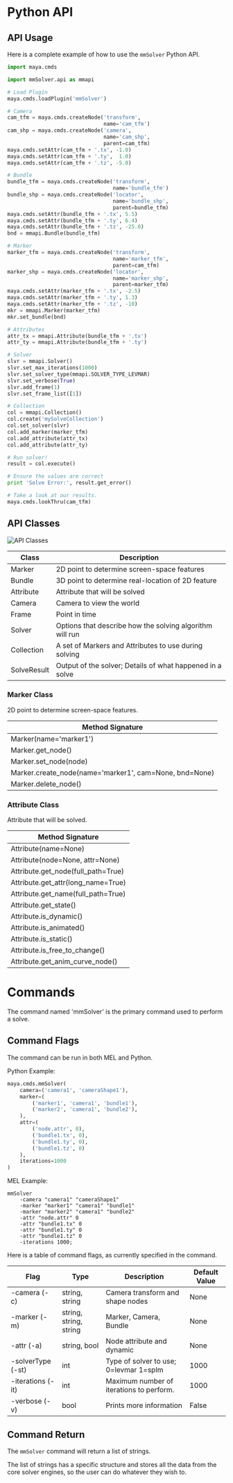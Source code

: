 # Python API

## API Usage

Here is a complete example of how to use the `mmSolver` Python API.

```python
import maya.cmds

import mmSolver.api as mmapi

# Load Plugin
maya.cmds.loadPlugin('mmSolver')

# Camera
cam_tfm = maya.cmds.createNode('transform',
                               name='cam_tfm')
cam_shp = maya.cmds.createNode('camera',
                               name='cam_shp',
                               parent=cam_tfm)
maya.cmds.setAttr(cam_tfm + '.tx', -1.0)
maya.cmds.setAttr(cam_tfm + '.ty',  1.0)
maya.cmds.setAttr(cam_tfm + '.tz', -5.0)

# Bundle
bundle_tfm = maya.cmds.createNode('transform',
                                  name='bundle_tfm')
bundle_shp = maya.cmds.createNode('locator',
                                  name='bundle_shp',
                                  parent=bundle_tfm)
maya.cmds.setAttr(bundle_tfm + '.tx', 5.5)
maya.cmds.setAttr(bundle_tfm + '.ty', 6.4)
maya.cmds.setAttr(bundle_tfm + '.tz', -25.0)
bnd = mmapi.Bundle(bundle_tfm)

# Marker
marker_tfm = maya.cmds.createNode('transform',
                                  name='marker_tfm',
                                  parent=cam_tfm)
marker_shp = maya.cmds.createNode('locator',
                                  name='marker_shp',
                                  parent=marker_tfm)
maya.cmds.setAttr(marker_tfm + '.tx', -2.5)
maya.cmds.setAttr(marker_tfm + '.ty', 1.3)
maya.cmds.setAttr(marker_tfm + '.tz', -10)
mkr = mmapi.Marker(marker_tfm)
mkr.set_bundle(bnd)

# Attributes
attr_tx = mmapi.Attribute(bundle_tfm + '.tx')
attr_ty = mmapi.Attribute(bundle_tfm + '.ty')

# Solver
slvr = mmapi.Solver()
slvr.set_max_iterations(1000)
slvr.set_solver_type(mmapi.SOLVER_TYPE_LEVMAR)
slvr.set_verbose(True)
slvr.add_frame(1)
slvr.set_frame_list([1])

# Collection
col = mmapi.Collection()
col.create('mySolveCollection')
col.set_solver(slvr)
col.add_marker(marker_tfm)
col.add_attribute(attr_tx)
col.add_attribute(attr_ty)

# Run solver!
result = col.execute()

# Ensure the values are correct
print 'Solve Error:', result.get_error()

# Take a look at our results.
maya.cmds.lookThru(cam_tfm)
```

## API Classes

![API Classes](https://raw.githubusercontent.com/david-cattermole/mayaMatchMoveSolver/master/design/api/api_classes_overview.png)

| Class        | Description |
| ------------ | ----------- |
| Marker       | 2D point to determine screen-space features |
| Bundle       | 3D point to determine real-location of 2D feature |
| Attribute    | Attribute that will be solved |
| Camera       | Camera to view the world |
| Frame        | Point in time |
| Solver       | Options that describe how the solving algorithm will run |
| Collection   | A set of Markers and Attributes to use during solving |
| SolveResult  | Output of the solver; Details of what happened in a solve |

### Marker Class

2D point to determine screen-space features.

| Method Signature | 
| ---------------- |
| Marker(name='marker1') 
| Marker.get_node()
| Marker.set_node(node)
| Marker.create_node(name='marker1', cam=None, bnd=None)
| Marker.delete_node()

### Attribute Class

Attribute that will be solved.

| Method Signature | 
| ---------------- |
| Attribute(name=None)
| Attribute(node=None, attr=None)
| Attribute.get_node(full_path=True)
| Attribute.get_attr(long_name=True)
| Attribute.get_name(full_path=True)
| Attribute.get_state()
| Attribute.is_dynamic()
| Attribute.is_animated()
| Attribute.is_static()
| Attribute.is_free_to_change()
| Attribute.get_anim_curve_node() 

# Commands

The command named 'mmSolver' is the primary command used to perform a solve. 

## Command Flags

The command can be run in both MEL and Python. 

Python Example:
```python
maya.cmds.mmSolver(
    camera=('camera1', 'cameraShape1'),
    marker=(
        ('marker1', 'camera1', 'bundle1'),
        ('marker2', 'camera1', 'bundle2'),
    ),
    attr=(
        ('node.attr', 0),
        ('bundle1.tx', 0), 
        ('bundle1.ty', 0), 
        ('bundle1.tz', 0)
    ),
    iterations=1000
)
```

MEL Example:
```text
mmSolver  
    -camera "camera1" "cameraShape1" 
    -marker "marker1" "camera1" "bundle1"
    -marker "marker2" "camera1" "bundle2"
    -attr "node.attr" 0
    -attr "bundle1.tx" 0
    -attr "bundle1.ty" 0
    -attr "bundle1.tz" 0
    -iterations 1000;
```

Here is a table of command flags, as currently specified in the command. 

| Flag              | Type                   | Description | Default Value |
| ----------------- | ---------------------- | ----------- | ------------- |
| -camera (-c)      | string, string         | Camera transform and shape nodes | None |
| -marker (-m)      | string, string, string | Marker, Camera, Bundle | None |
| -attr (-a)        | string, bool           | Node attribute and dynamic | None |
| -solverType (-st)  | int                   | Type of solver to use; 0=levmar 1=splm | 1000 |
| -iterations (-it) | int                    | Maximum number of iterations to perform. | 1000 |
| -verbose (-v)     | bool                   | Prints more information | False |

## Command Return

The `mmSolver` command will return a list of strings.

The list of strings has a specific structure and stores all the data from the core solver engines, so the user can do whatever they wish to. 